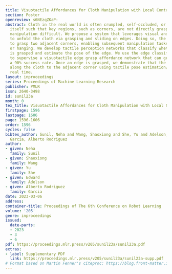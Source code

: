 ```yaml
---
title: Visuotactile Affordances for Cloth Manipulation with Local Control
section: Poster
openreview: s6NEzqZKaP-
abstract: Cloth in the real world is often crumpled, self-occluded, or folded in on
  itself such that key regions, such as corners, are not directly graspable, making
  manipulation difficult. We propose a system that leverages visual and tactile perception
  to unfold the cloth via grasping and sliding on edges. Doing so, the robot is able
  to grasp two adjacent corners, enabling subsequent manipulation tasks like folding
  or hanging. We develop tactile perception networks that classify whether an edge
  is grasped and estimate the pose of the edge. We use the edge classification network
  to supervise a visuotactile edge grasp affordance network that can grasp edges with
  a 90% success rate. Once an edge is grasped, we demonstrate that the robot can slide
  along the cloth to the adjacent corner using tactile pose estimation/control in
  real time.
layout: inproceedings
series: Proceedings of Machine Learning Research
publisher: PMLR
issn: 2640-3498
id: sunil23a
month: 0
tex_title: Visuotactile Affordances for Cloth Manipulation with Local Control
firstpage: 1596
lastpage: 1606
page: 1596-1606
order: 1596
cycles: false
bibtex_author: Sunil, Neha and Wang, Shaoxiong and She, Yu and Adelson, Edward and
  Garcia, Alberto Rodriguez
author:
- given: Neha
  family: Sunil
- given: Shaoxiong
  family: Wang
- given: Yu
  family: She
- given: Edward
  family: Adelson
- given: Alberto Rodriguez
  family: Garcia
date: 2023-03-06
address:
container-title: Proceedings of The 6th Conference on Robot Learning
volume: '205'
genre: inproceedings
issued:
  date-parts:
  - 2023
  - 3
  - 6
pdf: https://proceedings.mlr.press/v205/sunil23a/sunil23a.pdf
extras:
- label: Supplementary PDF
  link: https://proceedings.mlr.press/v205/sunil23a/sunil23a-supp.pdf
# Format based on Martin Fenner's citeproc: https://blog.front-matter.io/posts/citeproc-yaml-for-bibliographies/
---
```

